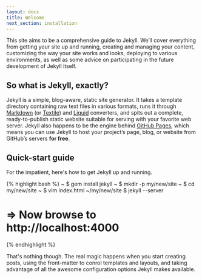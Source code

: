 ```yaml
---
layout: docs
title: Welcome
next_section: installation
---
```


This site aims to be a comprehensive guide to Jekyll. We’ll cover everything from getting your site up and running, creating and managing your content, customizing the way your site works and looks, deploying to various environments, as well as some advice on participating in the future development of Jekyll itself.

## So what is Jekyll, exactly?

Jekyll is a simple, blog-aware, static site generator. It takes a template directory containing raw text files in various formats, runs it through [Markdown](http://daringfireball.net/projects/markdown/) (or [Textile](http://textile.sitemonks.com/)) and [Liquid](http://liquidmarkup.org/) converters, and spits out a complete, ready-to-publish static website suitable for serving with your favorite web server. Jekyll also happens to be the engine behind [GitHub Pages](http://pages.github.com), which means you can use Jekyll to host your project’s page, blog, or website from GitHub’s servers **for free**.

## Quick-start guide

For the impatient, here's how to get Jekyll up and running.

{% highlight bash %}
~ $ gem install jekyll
~ $ mkdir -p my/new/site
~ $ cd my/new/site
~ $ vim index.html
~/my/new/site $ jekyll --server
# => Now browse to http://localhost:4000
{% endhighlight %}

That's nothing though. The real magic happens when you start creating posts, using the front-matter to conrol templates and layouts, and taking advantage of all the awesome configuration options Jekyll makes available.
